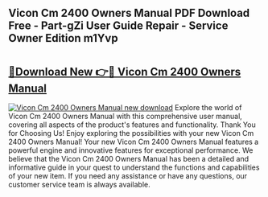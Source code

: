 ## Vicon Cm 2400 Owners Manual PDF Download Free - Part-gZi User Guide Repair - Service Owner Edition m1Yvp

# <h2><a href="http://bc72027.oget.top/?id=Vicon+Cm+2400+Owners+Manual">🔗Download New 👉🔴 Vicon Cm 2400 Owners Manual</a></h2>

[![Vicon Cm 2400 Owners Manual new download](https://i.imgur.com/5g1atiW.png)](http://bc72027.oget.top/?id=Vicon+Cm+2400+Owners+Manual)
Explore the world of Vicon Cm 2400 Owners Manual with this comprehensive user manual, covering all aspects of the product's features and functionality. Thank You for Choosing Us! Enjoy exploring the possibilities with your new Vicon Cm 2400 Owners Manual! Your new Vicon Cm 2400 Owners Manual features a powerful engine and innovative features for exceptional performance. We believe that the Vicon Cm 2400 Owners Manual has been a detailed and informative guide in your quest to understand the functions and capabilities of your new item. If you need any assistance or have any questions, our customer service team is always available.
